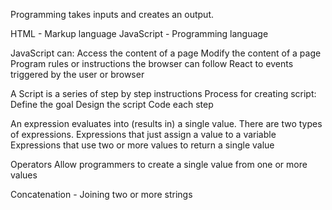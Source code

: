 Programming takes inputs and creates an output.

HTML - Markup language
JavaScript - Programming language

JavaScript can:
	Access the content of a page
	Modify the content of a page
	Program rules or instructions the browser can follow
	React to events triggered by the user or browser
	
A Script is a series of step by step instructions
Process for creating script:
	Define the goal
	Design the script
	Code each step
	
An expression evaluates into (results in) a single value. There are two types of expressions.
	Expressions that just assign a value to a variable
	Expressions that use two or more values to return a single value

Operators
	Allow programmers to create a single value from one or more values
	
Concatenation - Joining two or more strings